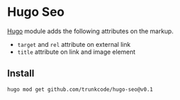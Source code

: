# Hugo Seo

[Hugo](https://gohugo.io/) module adds the following attributes on the markup.

- `target` and `rel` attribute on external link
- `title` attribute on link and image element

## Install

```bash
hugo mod get github.com/trunkcode/hugo-seo@v0.1
```
